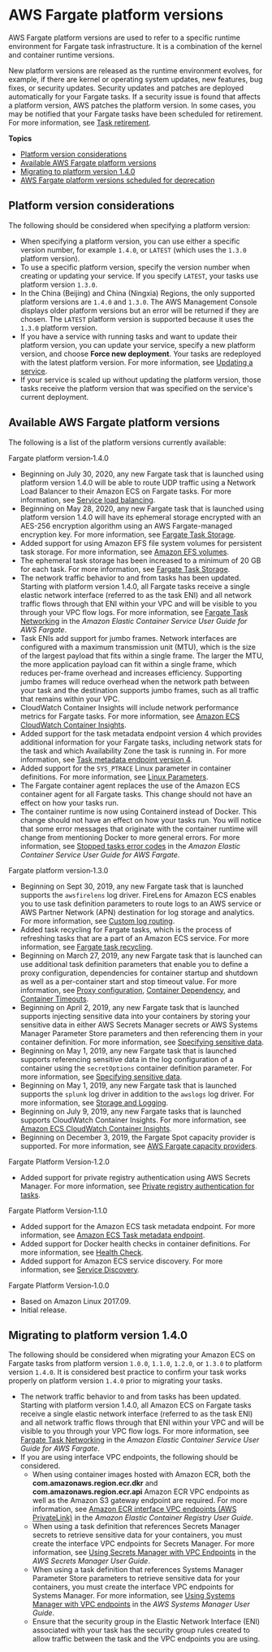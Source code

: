 # AWS Fargate platform versions<a name="platform_versions"></a>

AWS Fargate platform versions are used to refer to a specific runtime environment for Fargate task infrastructure\. It is a combination of the kernel and container runtime versions\. 

New platform versions are released as the runtime environment evolves, for example, if there are kernel or operating system updates, new features, bug fixes, or security updates\. Security updates and patches are deployed automatically for your Fargate tasks\. If a security issue is found that affects a platform version, AWS patches the platform version\. In some cases, you may be notified that your Fargate tasks have been scheduled for retirement\. For more information, see [Task retirement](task-retirement.md)\.

**Topics**
+ [Platform version considerations](#platform-version-considerations)
+ [Available AWS Fargate platform versions](#available_pv)
+ [Migrating to platform version 1\.4\.0](#platform-version-migration)
+ [AWS Fargate platform versions scheduled for deprecation](platform-versions-retired.md)

## Platform version considerations<a name="platform-version-considerations"></a>

The following should be considered when specifying a platform version:
+ When specifying a platform version, you can use either a specific version number, for example `1.4.0`, or `LATEST` \(which uses the `1.3.0` platform version\)\.
+ To use a specific platform version, specify the version number when creating or updating your service\. If you specify `LATEST`, your tasks use platform version `1.3.0`\.
+ In the China \(Beijing\) and China \(Ningxia\) Regions, the only supported platform versions are `1.4.0` and `1.3.0`\. The AWS Management Console displays older platform versions but an error will be returned if they are chosen\. The `LATEST` platform version is supported because it uses the `1.3.0` platform version\.
+ If you have a service with running tasks and want to update their platform version, you can update your service, specify a new platform version, and choose **Force new deployment**\. Your tasks are redeployed with the latest platform version\. For more information, see [Updating a service](update-service.md)\.
+ If your service is scaled up without updating the platform version, those tasks receive the platform version that was specified on the service's current deployment\.

## Available AWS Fargate platform versions<a name="available_pv"></a>

The following is a list of the platform versions currently available:

Fargate platform version‐1\.4\.0  
+ Beginning on July 30, 2020, any new Fargate task that is launched using platform version 1\.4\.0 will be able to route UDP traffic using a Network Load Balancer to their Amazon ECS on Fargate tasks\. For more information, see [Service load balancing](service-load-balancing.md)\.
+ Beginning on May 28, 2020, any new Fargate task that is launched using platform version 1\.4\.0 will have its ephemeral storage encrypted with an AES\-256 encryption algorithm using an AWS Fargate\-managed encryption key\. For more information, see [Fargate Task Storage](fargate-task-storage.md)\.
+ Added support for using Amazon EFS file system volumes for persistent task storage\. For more information, see [Amazon EFS volumes](efs-volumes.md)\.
+ The ephemeral task storage has been increased to a minimum of 20 GB for each task\. For more information, see [Fargate Task Storage](fargate-task-storage.md)\.
+ The network traffic behavior to and from tasks has been updated\. Starting with platform version 1\.4\.0, all Fargate tasks receive a single elastic network interface \(referred to as the task ENI\) and all network traffic flows through that ENI within your VPC and will be visible to you through your VPC flow logs\. For more information, see [Fargate Task Networking](https://docs.aws.amazon.com/AmazonECS/latest/userguide/fargate-task-networking.html) in the *Amazon Elastic Container Service User Guide for AWS Fargate*\.
+ Task ENIs add support for jumbo frames\. Network interfaces are configured with a maximum transmission unit \(MTU\), which is the size of the largest payload that fits within a single frame\. The larger the MTU, the more application payload can fit within a single frame, which reduces per\-frame overhead and increases efficiency\. Supporting jumbo frames will reduce overhead when the network path between your task and the destination supports jumbo frames, such as all traffic that remains within your VPC\.
+ CloudWatch Container Insights will include network performance metrics for Fargate tasks\. For more information, see [Amazon ECS CloudWatch Container Insights](cloudwatch-container-insights.md)\.
+ Added support for the task metadata endpoint version 4 which provides additional information for your Fargate tasks, including network stats for the task and which Availability Zone the task is running in\. For more information, see [Task metadata endpoint version 4](task-metadata-endpoint-v4.md)\.
+ Added support for the `SYS_PTRACE` Linux parameter in container definitions\. For more information, see [Linux Parameters](task_definition_parameters.md#container_definition_linuxparameters)\.
+ The Fargate container agent replaces the use of the Amazon ECS container agent for all Fargate tasks\. This change should not have an effect on how your tasks run\.
+ The container runtime is now using Containerd instead of Docker\. This change should not have an effect on how your tasks run\. You will notice that some error messages that originate with the container runtime will change from mentioning Docker to more general errors\. For more information, see [Stopped tasks error codes](https://docs.aws.amazon.com/AmazonECS/latest/userguide/stopped-task-error-codes.html) in the *Amazon Elastic Container Service User Guide for AWS Fargate*\.

Fargate platform version‐1\.3\.0  
+ Beginning on Sept 30, 2019, any new Fargate task that is launched supports the `awsfirelens` log driver\. FireLens for Amazon ECS enables you to use task definition parameters to route logs to an AWS service or AWS Partner Network \(APN\) destination for log storage and analytics\. For more information, see [Custom log routing](using_firelens.md)\.
+ Added task recycling for Fargate tasks, which is the process of refreshing tasks that are a part of an Amazon ECS service\. For more information, see [Fargate task recycling](task-recycle.md)\.
+ Beginning on March 27, 2019, any new Fargate task that is launched can use additional task definition parameters that enable you to define a proxy configuration, dependencies for container startup and shutdown as well as a per\-container start and stop timeout value\. For more information, see [Proxy configuration](task_definition_parameters.md#proxyConfiguration), [Container Dependency](task_definition_parameters.md#container_definition_dependson), and [Container Timeouts](task_definition_parameters.md#container_definition_timeout)\.
+ Beginning on April 2, 2019, any new Fargate task that is launched supports injecting sensitive data into your containers by storing your sensitive data in either AWS Secrets Manager secrets or AWS Systems Manager Parameter Store parameters and then referencing them in your container definition\. For more information, see [Specifying sensitive data](specifying-sensitive-data.md)\.
+ Beginning on May 1, 2019, any new Fargate task that is launched supports referencing sensitive data in the log configuration of a container using the `secretOptions` container definition parameter\. For more information, see [Specifying sensitive data](specifying-sensitive-data.md)\.
+ Beginning on May 1, 2019, any new Fargate task that is launched supports the `splunk` log driver in addition to the `awslogs` log driver\. For more information, see [Storage and Logging](task_definition_parameters.md#container_definition_storage)\.
+ Beginning on July 9, 2019, any new Fargate tasks that is launched supports CloudWatch Container Insights\. For more information, see [Amazon ECS CloudWatch Container Insights](cloudwatch-container-insights.md)\.
+ Beginning on December 3, 2019, the Fargate Spot capacity provider is supported\. For more information, see [AWS Fargate capacity providers](fargate-capacity-providers.md)\.

Fargate Platform Version‐1\.2\.0  
+ Added support for private registry authentication using AWS Secrets Manager\. For more information, see [Private registry authentication for tasks](private-auth.md)\.

Fargate Platform Version‐1\.1\.0  
+ Added support for the Amazon ECS task metadata endpoint\. For more information, see [Amazon ECS Task metadata endpoint](task-metadata-endpoint.md)\.
+ Added support for Docker health checks in container definitions\. For more information, see [Health Check](task_definition_parameters.md#container_definition_healthcheck)\.
+ Added support for Amazon ECS service discovery\. For more information, see [Service Discovery](service-discovery.md)\.

Fargate Platform Version‐1\.0\.0  
+ Based on Amazon Linux 2017\.09\.
+ Initial release\.

## Migrating to platform version 1\.4\.0<a name="platform-version-migration"></a>

The following should be considered when migrating your Amazon ECS on Fargate tasks from platform version `1.0.0`, `1.1.0`, `1.2.0`, or `1.3.0` to platform version `1.4.0`\. It is considered best practice to confirm your task works properly on platform version `1.4.0` prior to migrating your tasks\.
+ The network traffic behavior to and from tasks has been updated\. Starting with platform version 1\.4\.0, all Amazon ECS on Fargate tasks receive a single elastic network interface \(referred to as the task ENI\) and all network traffic flows through that ENI within your VPC and will be visible to you through your VPC flow logs\. For more information, see [Fargate Task Networking](https://docs.aws.amazon.com/AmazonECS/latest/userguide/fargate-task-networking.html) in the *Amazon Elastic Container Service User Guide for AWS Fargate*\.
+ If you are using interface VPC endpoints, the following should be considered\.
  + When using container images hosted with Amazon ECR, both the **com\.amazonaws\.region\.ecr\.dkr** and **com\.amazonaws\.region\.ecr\.api** Amazon ECR VPC endpoints as well as the Amazon S3 gateway endpoint are required\. For more information, see [Amazon ECR interface VPC endpoints \(AWS PrivateLink\)](https://docs.aws.amazon.com/AmazonECR/latest/userguide/vpc-endpoints.html) in the *Amazon Elastic Container Registry User Guide*\.
  + When using a task definition that references Secrets Manager secrets to retrieve sensitive data for your containers, you must create the interface VPC endpoints for Secrets Manager\. For more information, see [Using Secrets Manager with VPC Endpoints](https://docs.aws.amazon.com/secretsmanager/latest/userguide/vpc-endpoint-overview.html) in the *AWS Secrets Manager User Guide*\.
  + When using a task definition that references Systems Manager Parameter Store parameters to retrieve sensitive data for your containers, you must create the interface VPC endpoints for Systems Manager\. For more information, see [Using Systems Manager with VPC endpoints](https://docs.aws.amazon.com/systems-manager/latest/userguide/setup-create-vpc.html) in the *AWS Systems Manager User Guide*\.
  + Ensure that the security group in the Elastic Network Interface \(ENI\) associated with your task has the security group rules created to allow traffic between the task and the VPC endpoints you are using\.